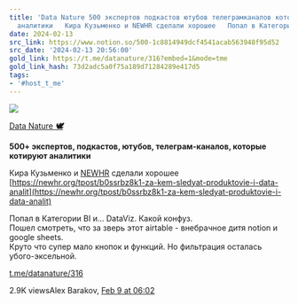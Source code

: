 ```yaml
---
title: 'Data Nature 500 экспертов подкастов ютубов телеграмканалов которые котируют
  аналитики   Кира Кузьменко и NEWHR сделали хорошее   Попал в Категории BI '
date: 2024-02-13
src_link: https://www.notion.so/500-1c8814949dcf4541acab563948f95d52
src_date: '2024-02-13 20:56:00'
gold_link: https://t.me/datanature/316?embed=1&mode=tme
gold_link_hash: 73d2adc5a0f75a189d71284289e417d5
tags:
- '#host_t_me'
---
```




[*![](https://cdn4.cdn-telegram.org/file/EeGLGeV3H-ikI4QMkDkdph3QY9MhIhLtRZFlLYkk0ttl-y13s2ymWmCePYSF-a8WOFpjjxCvQJuHg4MILBM_u4Gog4vOceKFnjYAGRSl02PrlRYlvLv0PhvdJbS48xQLbahBSIfbHz05NAK5Gld37Q-9DShRCKV9BY_rflkQKFqFrKYWhTKC6gO7VIEoTPyXcJYkuuKxxraco4PXw8I59JT_Jwd4EjIyfuc2tYXbdz5jvNMdriZyA_yj992zREfzjkg3UX7rx3UOH6IJ6AwN-qsjuBQJUD6zZ58zh-1cD4WeOQmqrFeJycC0HJJ1IX8oY6vZj7xnJXoFv43_tPB4Vg.jpg)*](https://t.me/datanature)



[Data Nature ***🕊***](https://t.me/datanature)

**500+ экспертов, подкастов, ютубов, телеграм-каналов, которые котируют аналитики**   
  
Кира Кузьменко и [NEWHR](https://t.me/newhr) сделали хорошее  
[https://newhr.org/tpost/b0ssrbz8k1-za-kem-sledyat-produktovie-i-data-analit](https://newhr.org/tpost/b0ssrbz8k1-za-kem-sledyat-produktovie-i-data-analit)  
  
Попал в Категории BI и... DataViz. Какой конфуз.  
Пошел смотреть, что за зверь этот airtable - внебрачное дитя notion и google sheets.  
Круто что супер мало кнопок и функций. Но фильтрация осталась убого-эксельной.

[t.me/datanature/316](https://t.me/datanature/316)

2.9K viewsAlex Barakov, [Feb 9 at 06:02](https://t.me/datanature/316)